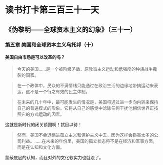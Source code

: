 读书打卡第三百三十一天
===
《伪黎明——全球资本主义的幻象》（三十一）
---

### 第五章 美国和全球资本主义乌托邦（十）

#### 美国自由市场是可以改革的吗？

> 今天的美国……是一个被阶级矛盾、原教旨主义运动和低强度的种族战争撕裂的国家。

> 在一个政体中，民众的不满情绪只能通过在政治生活的边缘地带搞运动来表达，这不是一个行之有效的民主体制。

> 在未来的几十年中，最可能发生的情况是，美国将通过进一步向内转来保持自己的普遍模式的形象。它将从自己的感觉中滤除任何干扰他相信世界正按照它的方式运动的因素。

这就是新时代的闭关锁国啊！拭目以待！

> 然而，美国不会退缩进孤立主义和保护主义中去。因为这样会损害太多的公司利益。……在未来的年份里，美国的孤立状态将不是在经济和军事方面，而是在认知和文化方面。

蒙蔽底层的认知，而且对外的文化软实力也就没了。